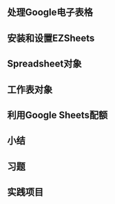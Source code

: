 ## 处理Google电子表格
## 安装和设置EZSheets
## Spreadsheet对象
## 工作表对象
## 利用Google Sheets配额
## 小结
## 习题
## 实践项目
